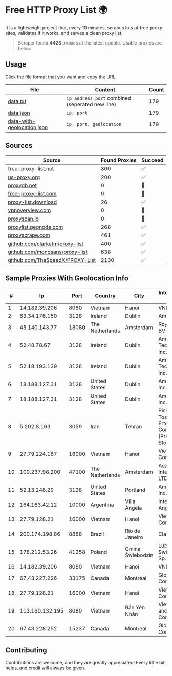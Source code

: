 
# Free HTTP Proxy List 🌍

It is a lightweight project that, every 10 minutes, scrapes lots of free-proxy sites, validates if it works, and serves a clean proxy list.


> Scraper found **4423** proxies at the latest update. Usable proxies are below.

## Usage

Click the file format that you want and copy the URL.


|File|Content|Count|
|----|-------|-----|
|[data.txt](https://raw.githubusercontent.com/themiralay/Proxy-List-World/master/data.txt)|`ip_address:port` combined (seperated new line)|179|
|[data.json](https://raw.githubusercontent.com/themiralay/Proxy-List-World/master/data.json)|`ip, port`|179|
|[data-with-geolocation.json](https://raw.githubusercontent.com/themiralay/Proxy-List-World/master/data-with-geolocation.json)|`ip, port, geolocation`|179|

## Sources

|Source|Found Proxies|Succeed|
|------|-------------|-------|
|[free-proxy-list.net](https://free-proxy-list.net)|300|✅|
|[us-proxy.org](https://www.us-proxy.org)|200|✅|
|[proxydb.net](http://proxydb.net)|0|🚫|
|[free-proxy-list.com](https://free-proxy-list.com/?page=&port=&type%5B%5D=http&type%5B%5D=https&up_time=0&search=Search)|0|🚫|
|[proxy-list.download](https://www.proxy-list.download/HTTP)|26|✅|
|[vpnoverview.com](https://vpnoverview.com/privacy/anonymous-browsing/free-proxy-servers)|0|🚫|
|[proxyscan.io](https://www.proxyscan.io)|0|🚫|
|[proxylist.geonode.com](https://proxylist.geonode.com/api/proxy-list?limit=300&page=1&sort_by=lastChecked&sort_type=desc&protocols=http,https)|268|✅|
|[proxyscrape.com](https://api.proxyscrape.com/v2/?request=displayproxies&protocol=http&timeout=10000&country=all&ssl=all&anonymity=all)|461|✅|
|[github.com/clarketm/proxy-list](https://raw.githubusercontent.com/clarketm/proxy-list/master/proxy-list-raw.txt)|400|✅|
|[github.com/monosans/proxy-list](https://raw.githubusercontent.com/monosans/proxy-list/main/proxies/http.txt)|638|✅|
|[github.com/TheSpeedX/PROXY-List](https://raw.githubusercontent.com/TheSpeedX/PROXY-List/master/http.txt)|2130|✅|


## Sample Proxies With Geolocation Info

|#|Ip|Port|Country|City|Internet Service Provider|
|-|--|----|-------|----|-------------------------|
|1|14.182.39.206|8080|Vietnam|Hanoi|VNPT|
|2|63.34.176.150|3128|Ireland|Dublin|Amazon.com|
|3|45.140.143.77|18080|The Netherlands|Amsterdam|RoyaleHosting BV|
|4|52.48.78.67|3128|Ireland|Dublin|Amazon Technologies Inc.|
|5|52.18.193.139|3128|Ireland|Dublin|Amazon Technologies Inc.|
|6|18.188.127.31|3128|United States|Dublin|Amazon.com, Inc.|
|7|18.188.127.31|3128|United States|Dublin|Amazon.com, Inc.|
|8|5.202.8.163|3059|Iran|Tehran|Pishgaman Toseeh Ertebatat Company (Private Joint Stock)|
|9|27.79.224.167|16000|Vietnam|Hanoi|Viettel Corporation|
|10|109.237.98.200|47100|The Netherlands|Amsterdam|Aeza International LTD|
|11|52.13.248.29|3128|United States|Portland|Amazon.com, Inc.|
|12|164.163.42.12|10000|Argentina|Villa Ángela|Interret Villa Angela SRL|
|13|27.79.128.21|16000|Vietnam|Hanoi|Viettel Corporation|
|14|200.174.198.86|8888|Brazil|Rio de Janeiro|Claro S.A|
|15|178.212.53.26|41258|Poland|Gmina Świebodzin|Lubuskie Sieci Swiatlowodowe Sp. z o. o.|
|16|14.182.39.206|8080|Vietnam|Hanoi|VNPT|
|17|67.43.227.226|33175|Canada|Montreal|GloboTech Communications|
|18|27.79.128.21|16000|Vietnam|Hanoi|Viettel Corporation|
|19|113.160.132.195|8080|Vietnam|Bẩn Yên Nhân|VietNam Post and Telecom Corporation|
|20|67.43.228.252|15237|Canada|Montreal|GloboTech Communications|



## Contributing

Contributions are welcome, and they are greatly appreciated! Every
little bit helps, and credit will always be given.

